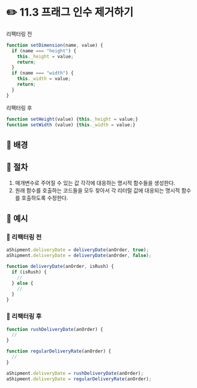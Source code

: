 # ✏️ 11.3 프래그 인수 제거하기

리팩터링 전

```javascript
function setDimension(name, value) {
  if (name === "height") {
    this._height = value;
    return;
  }
  if (name === "width") {
    this._width = value;
    return;
  }
}
```

리팩터링 후

```javascript
function setHeight(value) {this._height = value;}
function setWidth (value) {this._width = value;}
```

## 🧷 배경

## 🧷 절차

1. 매개변수로 주어질 수 있는 값 각각에 대응하는 명시적 함수들을 생성한다.
2. 원래 함수를 호출하는 코드들을 모두 찾아서 각 리터럴 값에 대응되는 명시적 함수를 호출하도록 수정한다.

## 🧷 예시

### 🧷 리팩터링 전

```javascript
aShipment.deliveryDate = deliveryDate(anOrder, true);
aShipment.deliveryDate = deliveryDate(anOrder, false);

function deliveryDate(anOrder, isRush) {
  if (isRush) {
    // 
  } else {
    // 
  }
}
```

### 🧷 리팩터링 후

```javascript
function rushDeliveryDate(anOrder) {
  // 
}

function regularDeliveryRate(anOrder) {
  // 
}

aShipment.deliveryDate = rushDeliveryDate(anOrder);
aShipment.deliveryDate = regularDeliveryRate(anOrder);
```

